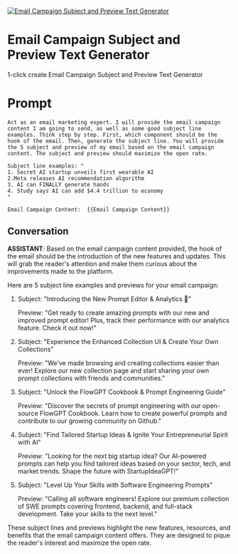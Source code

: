 
[![Email Campaign Subject and Preview Text Generator](https://flow-user-images.s3.us-west-1.amazonaws.com/prompt/7eUl25kWAtsOh5UU-i9yh/1688425914127)]()
# Email Campaign Subject and Preview Text Generator 
1-click create Email Campaign Subject and Preview Text Generator

# Prompt

```
Act as an email marketing expert. I will provide the email campaign content I am going to send, as well as some good subject line examples. Think step by step. First, which component should be the hook of the email. Then, generate the subject line. You will provide the 5 subject and preview of my email based on the email campaign content. The subject and preview should maximize the open rate. 

Subject line examples: "
1. Secret AI startup unveils first wearable AI
2.Meta releases AI recommendation algorithm
3. AI can FINALLY generate hands
4. Study says AI can add $4.4 trillion to economy
"

Email Campaign Content:  {{Email Campaign Content}}
```

## Conversation

**ASSISTANT**: Based on the email campaign content provided, the hook of the email should be the introduction of the new features and updates. This will grab the reader's attention and make them curious about the improvements made to the platform. 



Here are 5 subject line examples and previews for your email campaign:



1. Subject: "Introducing the New Prompt Editor & Analytics 🌟"

   Preview: "Get ready to create amazing prompts with our new and improved prompt editor! Plus, track their performance with our analytics feature. Check it out now!"



2. Subject: "Experience the Enhanced Collection UI & Create Your Own Collections"

   Preview: "We've made browsing and creating collections easier than ever! Explore our new collection page and start sharing your own prompt collections with friends and communities."



3. Subject: "Unlock the FlowGPT Cookbook & Prompt Engineering Guide"

   Preview: "Discover the secrets of prompt engineering with our open-source FlowGPT Cookbook. Learn how to create powerful prompts and contribute to our growing community on Github."



4. Subject: "Find Tailored Startup Ideas & Ignite Your Entrepreneurial Spirit with AI"

   Preview: "Looking for the next big startup idea? Our AI-powered prompts can help you find tailored ideas based on your sector, tech, and market trends. Shape the future with StartupIdeaGPT!"



5. Subject: "Level Up Your Skills with Software Engineering Prompts"

   Preview: "Calling all software engineers! Explore our premium collection of SWE prompts covering frontend, backend, and full-stack development. Take your skills to the next level."



These subject lines and previews highlight the new features, resources, and benefits that the email campaign content offers. They are designed to pique the reader's interest and maximize the open rate.


